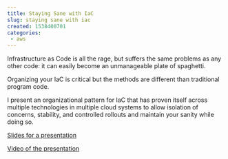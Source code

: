 ```yaml
---
title: Staying Sane with IaC
slug: staying sane with iac 
created: 1538400701
categories:
 - aws
---
```


Infrastructure as Code is all the rage, but suffers the same problems as any other code:  it can easily become an unmanageable plate of spaghetti.  

Organizing your IaC is critical but the methods are different than traditional program code.  

I present an organizational pattern for IaC that has proven itself across multiple technologies in multiple cloud systems to allow isolation of concerns, stability, and controlled rollouts and maintain your sanity while doing so.

[Slides for a presentation](https://docs.google.com/presentation/d/1jzpibs9zXzMdHQJ4mK6P7w7m2aRUMFtH6q67ncXKIw/edit?usp=sharing)

[Video of the presentation](https://www.youtube.com/watch?v=LqAjwyxDeuc)